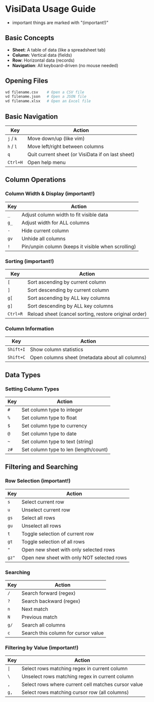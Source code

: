 # VisiData Usage Guide
- important things are marked with "(important!)"

## Basic Concepts
- **Sheet**: A table of data (like a spreadsheet tab)
- **Column**: Vertical data (fields)
- **Row**: Horizontal data (records)
- **Navigation**: All keyboard-driven (no mouse needed)

## Opening Files
```bash
vd filename.csv    # Open a CSV file
vd filename.json   # Open a JSON file
vd filename.xlsx   # Open an Excel file
```

## Basic Navigation
| Key | Action |
|-----|--------|
| `j` / `k` | Move down/up (like vim) |
| `h` / `l` | Move left/right between columns |
| `q` | Quit current sheet (or VisiData if on last sheet) |
| `Ctrl+H` | Open help menu |

## Column Operations

### Column Width & Display (important!)
| Key | Action |
|-----|--------|
| `_` | Adjust column width to fit visible data |
| `g_` | Adjust width for ALL columns |
| `-` | Hide current column |
| `gv` | Unhide all columns |
| `!` | Pin/unpin column (keeps it visible when scrolling) |

### Sorting (important!)
| Key | Action |
|-----|--------|
| `[` | Sort ascending by current column |
| `]` | Sort descending by current column |
| `g[` | Sort ascending by ALL key columns |
| `g]` | Sort descending by ALL key columns |
| `Ctrl+R` | Reload sheet (cancel sorting, restore original order) |

### Column Information
| Key | Action |
|-----|--------|
| `Shift+I` | Show column statistics |
| `Shift+C` | Open columns sheet (metadata about all columns) |

## Data Types

### Setting Column Types
| Key | Action |
|-----|--------|
| `#` | Set column type to integer |
| `%` | Set column type to float |
| `$` | Set column type to currency |
| `@` | Set column type to date |
| `~` | Set column type to text (string) |
| `z#` | Set column type to len (length/count) |

## Filtering and Searching

### Row Selection (important!)
| Key | Action |
|-----|--------|
| `s` | Select current row |
| `u` | Unselect current row |
| `gs` | Select all rows |
| `gu` | Unselect all rows |
| `t` | Toggle selection of current row |
| `gt` | Toggle selection of all rows |
| `"` | Open new sheet with only selected rows |
| `gz"` | Open new sheet with only NOT selected rows |

### Searching
| Key | Action |
|-----|--------|
| `/` | Search forward (regex) |
| `?` | Search backward (regex) |
| `n` | Next match |
| `N` | Previous match |
| `g/` | Search all columns |
| `c` | Search this column for cursor value |

### Filtering by Value (important!)
| Key | Action |
|-----|--------|
| `\|` | Select rows matching regex in current column |
| `\` | Unselect rows matching regex in current column |
| `,` | Select rows where current cell matches cursor value |
| `g,` | Select rows matching cursor row (all columns) |
